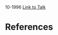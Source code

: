 

10-1996
[Link to Talk](https://www.churchofjesuschrist.org/study/general-conference/1996/10/sunday-morning-session?lang=eng)



# References

